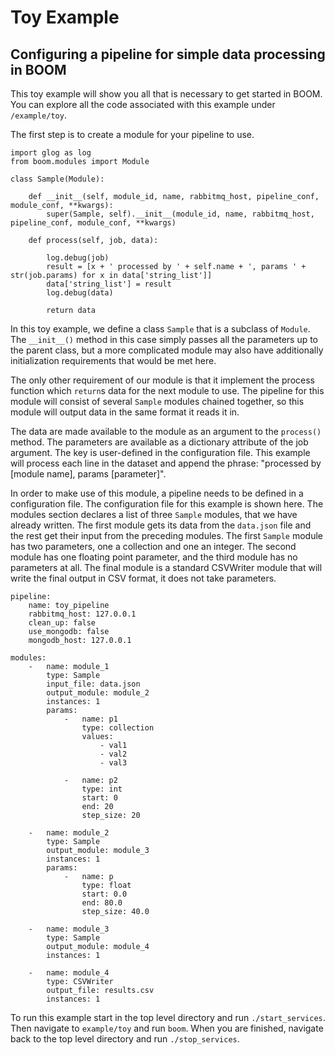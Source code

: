 # Toy Example
## Configuring a pipeline for simple data processing in BOOM

This toy example will show you all that is necessary to get started in BOOM. You can explore all the code associated with this example under `/example/toy`.

The first step is to create a module for your pipeline to use.

```
import glog as log
from boom.modules import Module

class Sample(Module):

    def __init__(self, module_id, name, rabbitmq_host, pipeline_conf, module_conf, **kwargs):
        super(Sample, self).__init__(module_id, name, rabbitmq_host, pipeline_conf, module_conf, **kwargs)

    def process(self, job, data):

        log.debug(job)
        result = [x + ' processed by ' + self.name + ', params ' + str(job.params) for x in data['string_list']]
        data['string_list'] = result
        log.debug(data)

        return data
```

In this toy example, we define a class `Sample` that is a subclass of `Module`. The `__init__()` method in this case simply passes all the parameters up to the parent class, but a more complicated module may also have additionally initialization requirements that would be met here.

The only other requirement of our module is that it implement the process function which `return`s data for the next module to use. The pipeline for this module will consist of several `Sample` modules chained together, so this module will output data in the same format it reads it in.

The data are made available to the module as an argument to the `process()` method. The parameters are available as a dictionary attribute of the job argument. The key is user-defined in the configuration file. This example will process each line in the dataset and append the phrase: "processed by [module name], params [parameter]".

In order to make use of this module, a pipeline needs to be defined in a configuration file. The configuration file for this example is shown here. The modules section declares a list of three `Sample` modules, that we have already written. The first module gets its data from the `data.json` file and the rest get their input from the preceding modules. The first `Sample` module has two parameters, one a collection and one an integer. The second module has one floating point parameter, and the third module has no parameters at all. The final module is a standard CSVWriter module that will write the final output in CSV format, it does not take parameters.

```
pipeline:
    name: toy_pipeline
    rabbitmq_host: 127.0.0.1
    clean_up: false
    use_mongodb: false
    mongodb_host: 127.0.0.1

modules:
    -   name: module_1
        type: Sample
        input_file: data.json
        output_module: module_2
        instances: 1
        params:
            -   name: p1
                type: collection
                values:
                    - val1
                    - val2
                    - val3

            -   name: p2
                type: int
                start: 0
                end: 20
                step_size: 20

    -   name: module_2
        type: Sample
        output_module: module_3
        instances: 1
        params:
            -   name: p
                type: float
                start: 0.0
                end: 80.0
                step_size: 40.0
        
    -   name: module_3
        type: Sample
        output_module: module_4
        instances: 1

    -   name: module_4
        type: CSVWriter
        output_file: results.csv 
        instances: 1
```

To run this example start in the top level directory and run `./start_services`.
Then navigate to `example/toy` and run `boom`.
When you are finished, navigate back to the top level directory and run `./stop_services`.
